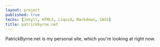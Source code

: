```yaml
---
layout: project
published: true
techs: [Jekyll, HTML5, Liquid, Markdown, SASS]
title: patrickbyrne.net
---
```


PatrickByrne.net is my personal site, which you're looking at right now.
